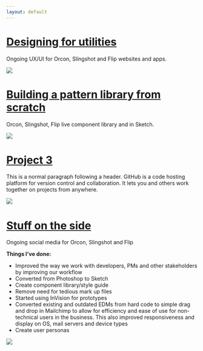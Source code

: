 ```yaml
---
layout: default
---
```


# [](#header-1)[Designing for utilities](/_posts/2018-05-20-super-short-article.md)

Ongoing UX/UI for Orcon, Slingshot and Flip websites and apps.

![](https://guides.github.com/activities/hello-world/branching.png)

# [](#header-1)[Building a pattern library from scratch](/_posts/2018-05-20-super-short-article.md)

Orcon, Slingshot, Flip live component library and in Sketch.

![](https://guides.github.com/activities/hello-world/branching.png)

# [](#header-1)[Project 3](/_posts/2018-05-20-super-short-article.md)

This is a normal paragraph following a header. GitHub is a code hosting platform for version control and collaboration. It lets you and others work together on projects from anywhere.

![](https://guides.github.com/activities/hello-world/branching.png)

# [](#header-1)[Stuff on the side](/_posts/2018-05-20-super-short-article.md)

Ongoing social media for Orcon, Slingshot and Flip

**Things I've done:**
* Improved the way we work with developers, PMs and other stakeholders by improving our workflow
* Converted from Photoshop to Sketch
* Create component library/style guide
* Remove need for tedious mark up files
* Started using InVision for prototypes
* Converted existing and outdated EDMs from hard code to simple drag and drop in Mailchimp to allow for efficiency and ease of use for non-technical users in the business. This also improved responsiveness and display on OS, mail servers and device types
* Create user personas

![](https://guides.github.com/activities/hello-world/branching.png)
